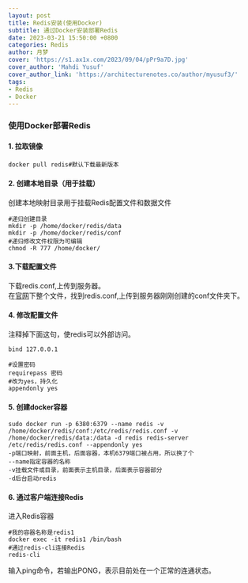 ```yaml
---
layout: post
title: Redis安装(使用Docker)
subtitle: 通过Docker安装部署Redis
date: 2023-03-21 15:50:00 +0800
categories: Redis
author: 月梦
cover: 'https://s1.ax1x.com/2023/09/04/pPr9a7D.jpg'
cover_author: 'Mahdi Yusuf'
cover_author_link: 'https://architecturenotes.co/author/myusuf3/'
tags: 
- Redis  
- Docker
---
```


### 使用Docker部署Redis
#### 1. 拉取镜像
```
docker pull redis#默认下载最新版本
```
#### 2. 创建本地目录（用于挂载）
创建本地映射目录用于挂载Redis配置文件和数据文件  
```
#递归创建目录
mkdir -p /home/docker/redis/data
mkdir -p /home/docker/redis/conf
#递归修改文件权限为可编辑
chmod -R 777 /home/docker/
```
#### 3.下载配置文件
下载redis.conf,上传到服务器。  
在[官网](http://www.redis.cn/download.html)下整个文件，找到redis.conf,上传到服务器刚刚创建的conf文件夹下。  

#### 4. 修改配置文件
注释掉下面这句，使redis可以外部访问。
```
bind 127.0.0.1
```
```
#设置密码
requirepass 密码
#改为yes，持久化
appendonly yes
```
#### 5. 创建docker容器
```
sudo docker run -p 6380:6379 --name redis -v /home/docker/redis/conf:/etc/redis/redis.conf -v /home/docker/redis/data:/data -d redis redis-server /etc/redis/redis.conf --appendonly yes
-p端口映射，前面主机，后面容器，本机6379端口被占用，所以换了个
--name指定容器的名称
-v挂载文件或目录，前面表示主机目录，后面表示容器部分
-d后台启动redis
```
#### 6. 通过客户端连接Redis
进入Redis容器
```
#我的容器名称是redis1
docker exec -it redis1 /bin/bash
#通过redis-cli连接Redis
redis-cli
```
输入ping命令，若输出PONG，表示目前处在一个正常的连通状态。  

